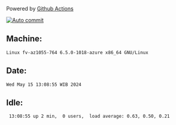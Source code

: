 Powered by [Github Actions](https://github.com/features/actions)

[![Auto commit](https://github.com/hiage/workstation/workflows/Auto%20commit/badge.svg)](https://github.com/hiage/workstation/actions?query=workflow%3A%22Auto+commit%22)

## Machine:
```
Linux fv-az1055-764 6.5.0-1018-azure x86_64 GNU/Linux
```
## Date:
```
Wed May 15 13:08:55 WIB 2024
```
## Idle:
```
 13:08:55 up 2 min,  0 users,  load average: 0.63, 0.50, 0.21
```

